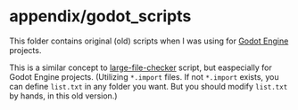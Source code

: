 # appendix/godot_scripts

This folder contains original (old) scripts when I was using for [Godot Engine](https://godotengine.org/) projects.

This is a similar concept to [large-file-checker](../../scripts/large-file-checker) script, but easpecially for Godot Engine projects. (Utilizing `*.import` files. If not `*.import` exists, you can define `list.txt` in any folder you want. But you should modify `list.txt` by hands, in this old version.)